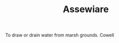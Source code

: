 ---
title: Assewiare
permalink: "/definitions/assewiare.html"
body: To draw or drain water from marsh grounds. Cowell
published_at: '2018-07-07'
layout: post
---